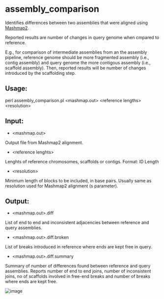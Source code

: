 # assembly_comparison
Identifies differences between two assemblies that were aligned using [Mashmap2](https://github.com/marbl/MashMap).

Reported results are number of changes in query genome when cmpared to reference.   

E.g., for comparison of intermediate assemblies from an the assembly pipeline, reference genome should be more fragmented assembly (i.e., contig assembly) and query genome the more contigous assembly (i.e., scaffold assembly). Then, reported results will be number of changes introduced by the scaffolding step. 

## Usage:
perl assembly_comparison.pl \<mashmap.out\> \<reference lengths\> \<resolution\>

## Input:
- \<mashmap.out\>

Output file from Mashmap2 alignment.
   
- \<reference lenghts\>

Lenghts of reference chromosomes, scaffolds or contigs.
Format: ID Length

- \<resolution\>

Minimum length of blocks to be included, in base pairs. 
Usually same as resolution used for Mashmap2 alignment (s parameter).

## Output:
- \<mashmap.out\>.diff

List of end to end and inconsistent adjacencies between reference and query assemblies.

- \<mashmap.out\>.diff.broken

List of breaks introduced in reference where ends are kept free in query.

- \<mashmap.out\>.diff.summary

Summary of number of differences found between reference and query assemblies.
Reports number of end to end joins, number of inconsistent joins, no of scaffolds involved in free-end breaks and number of breaks where ends are kept free.

![image](https://github.com/jdamas13/assembly_comparison/assets/30689196/88bbd50e-9457-42d5-97aa-1acf4e9c11da)

